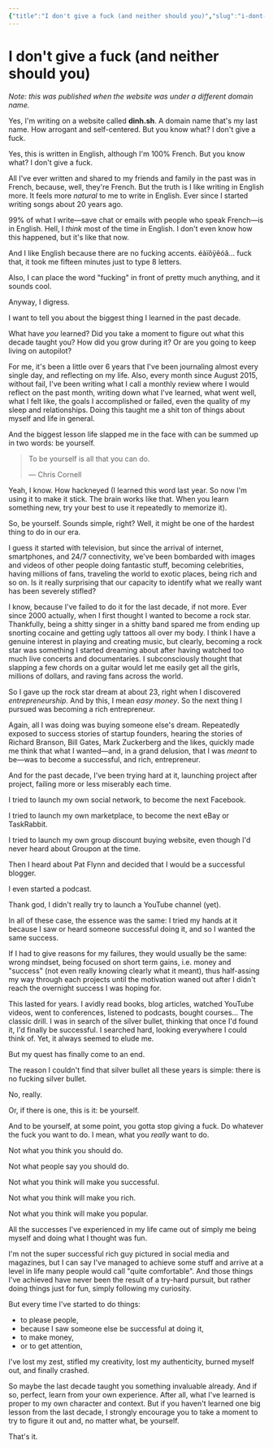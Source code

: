 ```yaml
---
{"title":"I don't give a fuck (and neither should you)","slug":"i-dont-give-a-fuck","created":"2020-04-30T09:00:00.000Z","updated":"2024-12-24T15:47:32.980+01:00","dg-publish":true,"dg-list-home":true,"project":["[[noobthink.com]]"],"tags":[],"permalink":"/projects/digital-garden/articles/i-dont-give-a-fuck/","dgPassFrontmatter":true}
---
```


# I don't give a fuck (and neither should you)
_Note: this was published when the website was under a different domain name._

Yes, I'm writing on a website called **dinh.sh**. A domain name that's my last name. How arrogant and self-centered. But you know what? I don't give a fuck.

Yes, this is written in English, although I'm 100% French. But you know what? I don't give a fuck.

All I've ever written and shared to my friends and family in the past was in French, because, well, they're French. But the truth is I like writing in English more. It feels more _natural_ to me to write in English. Ever since I started writing songs about 20 years ago.

99% of what I write—save chat or emails with people who speak French—is in English. Hell, I _think_ most of the time in English. I don't even know how this happened, but it's like that now.

And I like English because there are no fucking accents. éàïôÿêóâ... fuck that, it took me fifteen minutes just to type 8 letters.

Also, I can place the word "fucking" in front of pretty much anything, and it sounds cool.

Anyway, I digress.

I want to tell you about the biggest thing I learned in the past decade.

What have _you_ learned? Did you take a moment to figure out what this decade taught you? How did you grow during it? Or are you going to keep living on autopilot?

For me, it's been a little over 6 years that I've been journaling almost every single day, and reflecting on my life. Also, every month since August 2015, without fail, I've been writing what I call a monthly review where I would reflect on the past month, writing down what I've learned, what went well, what I felt like, the goals I accomplished or failed, even the quality of my sleep and relationships. Doing this taught me a shit ton of things about myself and life in general.

And the biggest lesson life slapped me in the face with can be summed up in two words: be yourself.

> To be yourself is all that you can do.
>
> — Chris Cornell

Yeah, I know. How hackneyed (I learned this word last year. So now I'm using it to make it stick. The brain works like that. When you learn something new, try your best to use it repeatedly to memorize it).

So, be yourself. Sounds simple, right? Well, it might be one of the hardest thing to do in our era.

I guess it started with television, but since the arrival of internet, smartphones, and 24/7 connectivity, we've been bombarded with images and videos of other people doing fantastic stuff, becoming celebrities, having millions of fans, traveling the world to exotic places, being rich and so on. Is it really surprising that our capacity to identify what we really want has been severely stifled?

I know, because I've failed to do it for the last decade, if not more. Ever since 2000 actually, when I first thought I wanted to become a rock star. Thankfully, being a shitty singer in a shitty band spared me from ending up snorting cocaine and getting ugly tattoos all over my body. I think I have a genuine interest in playing and creating music, but clearly, becoming a rock star was something I started dreaming about after having watched too much live concerts and documentaries. I subconsciously thought that slapping a few chords on a guitar would let me easily get all the girls, millions of dollars, and raving fans across the world.

So I gave up the rock star dream at about 23, right when I discovered _entrepreneurship_. And by this, I mean _easy money_. So the next thing I pursued was becoming a rich entrepreneur.

Again, all I was doing was buying someone else's dream. Repeatedly exposed to success stories of startup founders, hearing the stories of Richard Branson, Bill Gates, Mark Zuckerberg and the likes, quickly made me think that what I wanted—and, in a grand delusion, that I was _meant_ to be—was to become a successful, and rich, entrepreneur.

And for the past decade, I've been trying hard at it, launching project after project, failing more or less miserably each time.

I tried to launch my own social network, to become the next Facebook.

I tried to launch my own marketplace, to become the next eBay or TaskRabbit.

I tried to launch my own group discount buying website, even though I'd never heard about Groupon at the time.

Then I heard about Pat Flynn and decided that I would be a successful blogger.

I even started a podcast.

Thank god, I didn't really try to launch a YouTube channel (yet).

In all of these case, the essence was the same: I tried my hands at it because I saw or heard someone successful doing it, and so I wanted the same success.

If I had to give reasons for my failures, they would usually be the same: wrong mindset, being focused on short term gains, i.e. money and "success" (not even really knowing clearly what it meant), thus half-assing my way through each projects until the motivation waned out after I didn't reach the overnight success I was hoping for.

This lasted for years. I avidly read books, blog articles, watched YouTube videos, went to conferences, listened to podcasts, bought courses... The classic drill. I was in search of the silver bullet, thinking that once I'd found it, I'd finally be successful. I searched hard, looking everywhere I could think of. Yet, it always seemed to elude me.

But my quest has finally come to an end.

The reason I couldn't find that silver bullet all these years is simple: there is no fucking silver bullet.

No, really.

Or, if there is one, this is it: be yourself.

And to be yourself, at some point, you gotta stop giving a fuck.
Do whatever the fuck you want to do. I mean, what you _really_ want to do.

Not what you think you should do.

Not what people say you should do.

Not what you think will make you successful.

Not what you think will make you rich.

Not what you think will make you popular.

All the successes I've experienced in my life came out of simply me being myself and doing what I thought was fun.

I'm not the super successful rich guy pictured in social media and magazines, but I can say I've managed to achieve some stuff and arrive at a level in life many people would call "quite comfortable". And those things I've achieved have never been the result of a try-hard pursuit, but rather doing things just for fun, simply following my curiosity.

But every time I've started to do things:

- to please people,
- because I saw someone else be successful at doing it,
- to make money,
- or to get attention,

I've lost my zest, stifled my creativity, lost my authenticity, burned myself out, and finally crashed.

So maybe the last decade taught you something invaluable already. And if so, perfect, learn from your own experience. After all, what I've learned is proper to my own character and context. But if you haven't learned one big lesson from the last decade, I strongly encourage you to take a moment to try to figure it out and, no matter what, be yourself.

That's it.
